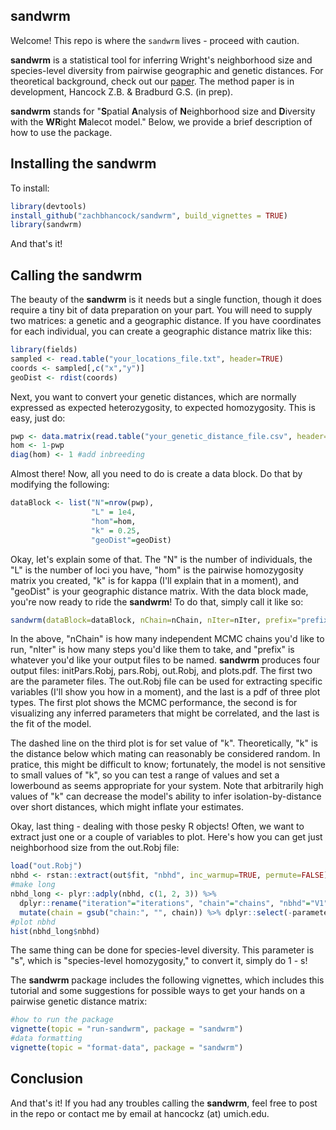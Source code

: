 ## sandwrm

Welcome! This repo is where the `sandwrm` lives - proceed with caution. 

**sandwrm** is a statistical tool for inferring Wright's neighborhood size and species-level diversity from pairwise geographic and genetic distances. For theoretical background, check out our [paper](https://academic.oup.com/genetics/article/227/4/iyae094/7691213). The method paper is in development, Hancock Z.B. & Bradburd G.S. (in prep). 

**sandwrm** stands for "**S**patial **A**nalysis of **N**eighborhood size and **D**iversity with the **WR**ight **M**alecot model." Below, we provide a brief description of how to use the package. 

## Installing the sandwrm 

To install:

```r
library(devtools)
install_github("zachbhancock/sandwrm", build_vignettes = TRUE)
library(sandwrm)
```

And that's it!

## Calling the sandwrm

The beauty of the **sandwrm** is it needs but a single function, though it does require a tiny bit of data preparation on your part. You will need to supply two matrices: a genetic and a geographic distance. If you have coordinates for each individual, you can create a geographic distance matrix like this:

```r
library(fields)
sampled <- read.table("your_locations_file.txt", header=TRUE)
coords <- sampled[,c("x","y")]
geoDist <- rdist(coords)
```

Next, you want to convert your genetic distances, which are normally expressed as expected heterozygosity, to expected homozygosity. This is easy, just do:

```r
pwp <- data.matrix(read.table("your_genetic_distance_file.csv", header=TRUE))  
hom <- 1-pwp
diag(hom) <- 1 #add inbreeding
```

Almost there! Now, all you need to do is create a data block. Do that by modifying the following:

```r
dataBlock <- list("N"=nrow(pwp),
                  "L" = 1e4,
                  "hom"=hom,
                  "k" = 0.25,
                  "geoDist"=geoDist)
```

Okay, let's explain some of that. The "N" is the number of individuals, the "L" is the number of loci you have, "hom" is the pairwise homozygosity matrix you created, "k" is for kappa (I'll explain that in a moment), and "geoDist" is your geographic distance matrix. With the data block made, you're now ready to ride the **sandwrm**! To do that, simply call it like so:

```r
sandwrm(dataBlock=dataBlock, nChain=nChain, nIter=nIter, prefix="prefix")
```

In the above, "nChain" is how many independent MCMC chains you'd like to run, "nIter" is how many steps you'd like them to take, and "prefix" is whatever you'd like your output files to be named. **sandwrm** produces four output files: initPars.Robj, pars.Robj, out.Robj, and plots.pdf. The first two are the parameter files. The out.Robj file can be used for extracting specific variables (I'll show you how in a moment), and the last is a pdf of three plot types. The first plot shows the MCMC performance, the second is for visualizing any inferred parameters that might be correlated, and the last is the fit of the model. 

The dashed line on the third plot is for set value of "k". Theoretically, "k" is the distance below which mating can reasonably be considered random. In pratice, this might be difficult to know; fortunately, the model is not sensitive to small values of "k", so you can test a range of values and set a lowerbound as seems appropriate for your system. Note that arbitrarily high values of "k" can decrease the model's ability to infer isolation-by-distance over short distances, which might inflate your estimates. 

Okay, last thing - dealing with those pesky R objects! Often, we want to extract just one or a couple of variables to plot. Here's how you can get just neighborhood size from the out.Robj file:

```r
load("out.Robj")
nbhd <- rstan::extract(out$fit, "nbhd", inc_warmup=TRUE, permute=FALSE)
#make long
nbhd_long <- plyr::adply(nbhd, c(1, 2, 3)) %>% 
  dplyr::rename("iteration"="iterations", "chain"="chains", "nbhd"="V1") %>%
  mutate(chain = gsub("chain:", "", chain)) %>% dplyr::select(-parameters)
#plot nbhd
hist(nbhd_long$nbhd)
```

The same thing can be done for species-level diversity. This parameter is "s", which is "species-level homozygosity," to convert it, simply do 1 - s!

The **sandwrm** package includes the following vignettes, which includes this tutorial and some suggestions for possible ways to get your hands on a pairwise genetic distance matrix:

```r
#how to run the package
vignette(topic = "run-sandwrm", package = "sandwrm")
#data formatting
vignette(topic = "format-data", package = "sandwrm")
```

## Conclusion

And that's it! If you had any troubles calling the **sandwrm**, feel free to post in the repo or contact me by email at hancockz (at) umich.edu. 
